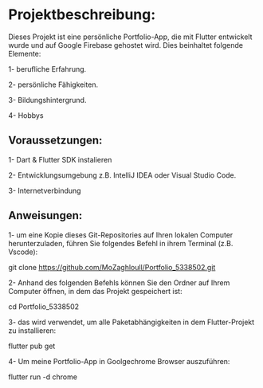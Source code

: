 # Projektbeschreibung: 
Dieses Projekt ist eine persönliche Portfolio-App, die mit Flutter entwickelt wurde und auf Google Firebase gehostet wird. Dies beinhaltet folgende Elemente: 

1- berufliche Erfahrung. 

2- persönliche Fähigkeiten. 

3- Bildungshintergrund. 

4- Hobbys


## Voraussetzungen: 

1- Dart & Flutter SDK instalieren

2- Entwicklungsumgebung z.B. IntelliJ IDEA oder Visual Studio Code.

3- Internetverbindung 

## Anweisungen: 

1- um eine Kopie dieses Git-Repositories auf Ihren lokalen Computer herunterzuladen, führen Sie folgendes Befehl in ihrem Terminal (z.B. Vscode): 

git clone https://github.com/MoZaghloull/Portfolio_5338502.git


2- Anhand des folgenden Befehls können Sie den Ordner auf Ihrem Computer öffnen, in dem das Projekt gespeichert ist: 

cd Portfolio_5338502


3- das wird verwendet, um alle Paketabhängigkeiten in dem Flutter-Projekt zu installieren:

flutter pub get

4- Um meine Portfolio-App in Goolgechrome Browser auszuführen: 

flutter run -d chrome
